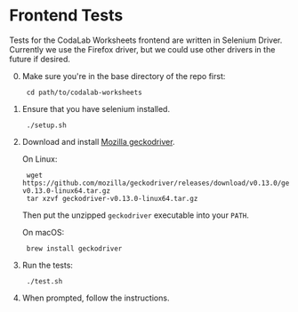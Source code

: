 # Frontend Tests

Tests for the CodaLab Worksheets frontend are written in Selenium Driver.
Currently we use the Firefox driver, but we could use other drivers
in the future if desired.

0. Make sure you're in the base directory of the repo first:

        cd path/to/codalab-worksheets

1. Ensure that you have selenium installed.

        ./setup.sh

2. Download and install [Mozilla geckodriver](https://github.com/mozilla/geckodriver).

    On Linux:

        wget https://github.com/mozilla/geckodriver/releases/download/v0.13.0/geckodriver-v0.13.0-linux64.tar.gz
        tar xzvf geckodriver-v0.13.0-linux64.tar.gz

    Then put the unzipped `geckodriver` executable into your `PATH`.

    On macOS:

        brew install geckodriver


3. Run the tests:

        ./test.sh

4. When prompted, follow the instructions.
